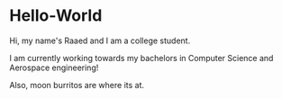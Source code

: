 # Hello-World

Hi, my name's Raaed and I am a college student.

I am currently working towards my bachelors in
Computer Science and Aerospace engineering!

Also, moon burritos are where its at.

